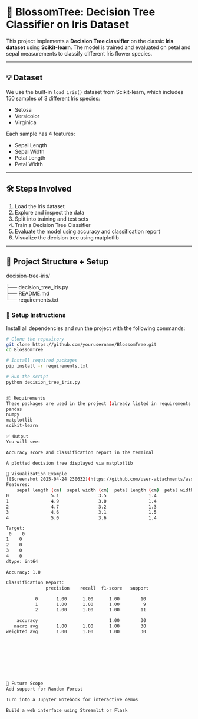 # 🌸 BlossomTree: Decision Tree Classifier on Iris Dataset

This project implements a **Decision Tree classifier** on the classic **Iris dataset** using **Scikit-learn**. The model is trained and evaluated on petal and sepal measurements to classify different Iris flower species.

---

## 💡 Dataset

We use the built-in `load_iris()` dataset from Scikit-learn, which includes 150 samples of 3 different Iris species:
- Setosa
- Versicolor
- Virginica

Each sample has 4 features:
- Sepal Length
- Sepal Width
- Petal Length
- Petal Width

---

## 🛠️ Steps Involved

1. Load the Iris dataset
2. Explore and inspect the data
3. Split into training and test sets
4. Train a Decision Tree Classifier
5. Evaluate the model using accuracy and classification report
6. Visualize the decision tree using matplotlib

---

## 📁 Project Structure + Setup

decision-tree-iris/

├── decision_tree_iris.py       
├── README.md                     
└── requirements.txt    


### 🔧 Setup Instructions

Install all dependencies and run the project with the following commands:

```bash
# Clone the repository
git clone https://github.com/yourusername/BlossomTree.git
cd BlossomTree

# Install required packages
pip install -r requirements.txt

# Run the script
python decision_tree_iris.py


📦 Requirements
These packages are used in the project (already listed in requirements.txt):
pandas
numpy
matplotlib
scikit-learn

✅ Output
You will see:

Accuracy score and classification report in the terminal

A plotted decision tree displayed via matplotlib

🌳 Visualization Example
![Screenshot 2025-04-24 230632](https://github.com/user-attachments/assets/c552ef89-1e99-48e1-804c-24b10ad01e4d)
Features:
    sepal length (cm)  sepal width (cm)  petal length (cm)  petal width (cm)
0                5.1               3.5                1.4               0.2
1                4.9               3.0                1.4               0.2
2                4.7               3.2                1.3               0.2
3                4.6               3.1                1.5               0.2
4                5.0               3.6                1.4               0.2

Target:
 0    0
1    0
2    0
3    0
4    0
dtype: int64

Accuracy: 1.0

Classification Report:
               precision    recall  f1-score   support

           0       1.00      1.00      1.00        10
           1       1.00      1.00      1.00         9
           2       1.00      1.00      1.00        11

    accuracy                           1.00        30
   macro avg       1.00      1.00      1.00        30
weighted avg       1.00      1.00      1.00        30









🚀 Future Scope
Add support for Random Forest

Turn into a Jupyter Notebook for interactive demos

Build a web interface using Streamlit or Flask


